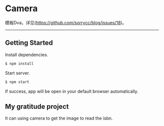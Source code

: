 # Camera

模板Dva，详见(https://github.com/sorrycc/blog/issues/18)。

---

## Getting Started
Install dependencies.

```bash
$ npm install
```

Start server.

```bash
$ npm start
```

If success, app will be open in your default browser automatically.

## My gratitude project

It can using camera to get the image to read the isbn.